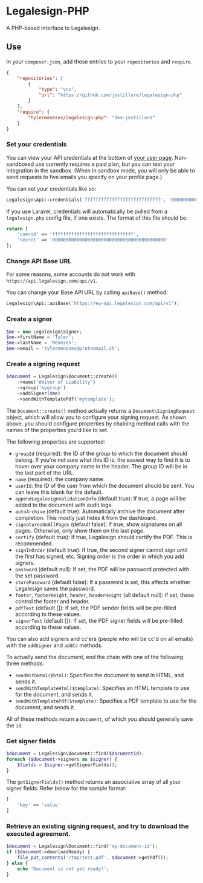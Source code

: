 # Legalesign-PHP

A PHP-based interface to Legalesign.

## Use

In your `composer.json`, add these entries to your `repositories` and `require`.
```json
{
    "repositories": [
        {
            "type": "vcs",
            "url": "https://github.com/jestillore/legalesign-php"
        }
    ],
    "require": {
        "tylermenezes/legalesign-php": "dev-jestillore"
    }
}
```

### Set your credentials
You can view your API credentials at the bottom of [your user page](https://legalesign.com/acc/settings/).
Non-sandboxed use currently requires a paid plan, but you can test your integration in the sandbox. (When in sandbox
mode, you will only be able to send requests to five emails you specify on your profile page.)

You can set your credentials like so:

```php
Legalesign\Api::credentials('ffffffffffffffffffffffffffff', '000000000000000000000000000000000000000000');
```

If you use Laravel, credentials will automatically be pulled from a `legalesign.php` config file, if one exists. The
format of this file should be:

```php
return [
    'userid' => 'ffffffffffffffffffffffffffffff',
    'secret' => '000000000000000000000000000000000000000000'
];
```

### Change API Base URL
For some reasons, some accounts do not work with `https://api.legalesign.com/api/v1`.

You can change your Base API URL by calling `apiBase()` method.

```php
Legalesign\Api::apiBase('https://eu-api.legalesign.com/api/v1');
```

### Create a signer
```php
$me = new Legalesign\Signer;
$me->firstName = 'Tyler';
$me->lastName = 'Menezes';
$me->email = 'tylermenezes@protonmail.ch';
```

### Create a signing request

```php
$document = Legalesign\Document::create()
    ->name('Waiver of Liability')
    ->group('mygroup')
    ->addSigner($me)
    ->sendWithTemplatePdf('mytemplate');
```

The `Document::create()` method actually returns a `Document\SigningRequest` object, which will allow you to configure
your signing request. As shown above, you should configure properties by chaining method calls with the names of the
properties you'd like to set.

The following properties are supported:

  - `groupId` (required): the ID of the group to which the document should belong. If you're not sure what this ID is, the easiest way to find it is to hover over your company name in the header. The group ID will be in the last part of the URL.
  - `name` (required): the company name.
  - `userId`: the ID of the user from which the document should be sent. You can leave this blank for the default.
  - `appendLegalesignValidationInfo` (default true): If true, a page will be added to the document with audit logs.
  - `autoArchive` (default true): Automatically archive the document after completion. This mostly just hides it from the dashboard.
  - `signaturesOnAllPages` (default false): If true, show signatures on all pages. Otherwise, only show them on the last page.
  - `certify` (default true): If true, Legalesign should certify the PDF. This is recommended.
  - `signInOrder` (default true): If true, the second signer cannot sign until the first has signed, etc. Signing order is the order in which you add signers.
  - `password` (default null): If set, the PDF will be password protected with the set password.
  - `storePassword` (default false): If a password is set, this affects whether Legalesign saves the password.
  - `footer`, `footerHeight`, `header`, `headerHeight` (all default null): If set, these control the footer and header.
  - `pdfText` (default []): If set, the PDF sender fields will be pre-filled according to these values.
  - `signerText` (default []): If set, the PDF signer fields will be pre-filled according to these values.

You can also add signers and cc'ers (people who will be cc'd on all emails) with the `addSigner` and `addCc` methods.

To actually send the document, end the chain with one of the following three methods:

  - `sendWithHtml($html)`: Specifies the document to send in HTML, and sends it.
  - `sendWithTemplateHtml($template)`: Specifies an HTML template to use for the document, and sends it.
  - `sendWithTemplatePdf($template)`: Specifies a PDF template to use for the document, and sends it.

All of these methods return a `Document`, of which you should generally save the `id`.

### Get signer fields
```php
$document = Legalesign\Document::find($documentId);
foreach ($document->signers as $signer) {
    $fields = $signer->getSignerFields();
}
```

The `getSignerFields()` method returns an associative array of all your signer fields. Refer below for the sample format:
```php
[
    'key' => 'value'
]
```

### Retrieve an existing signing request, and try to download the executed agreement.
```php
$document = Legalesign\Document::find('my-document-id');
if ($document->downloadReady) {
    file_put_contents('/tmp/test.pdf', $document->getPdf());
} else {
    echo 'Document is not yet ready!';
}
```
